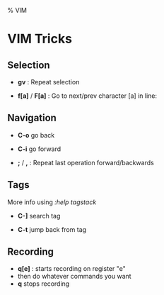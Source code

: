 % VIM

# VIM Tricks

## Selection

- **gv** : Repeat selection

- **f[a]** / **F[a]** : Go to next/prev character [a] in line:

## Navigation

- **C-o** go back

- **C-i** go forward

- **;** / **,** : Repeat last operation forward/backwards

## Tags

More info using _:help tagstack_

- **C-]** search tag

- **C-t** jump back from tag

## Recording

- **q[e]** : starts recording on register "e"
- then do whatever commands you want
- **q** stops recording
